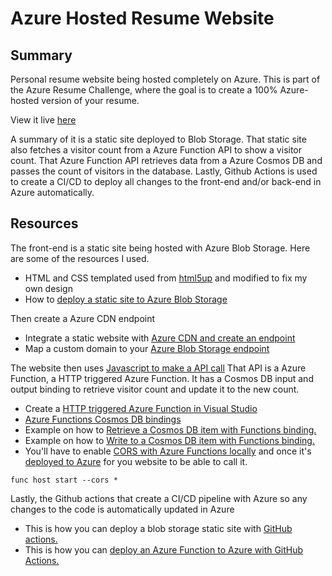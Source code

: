 # Azure Hosted Resume Website

 ## Summary
 Personal resume website being hosted completely on Azure. This is part of the Azure Resume Challenge, where the goal is to create a 100% Azure-hosted version of your resume.
 
 View it live [here](https://www.brianantunes.com)
 
 A summary of it is a static site deployed to Blob Storage. That static site also fetches a visitor count from a Azure Function API to show a visitor count.
 That Azure Function API retrieves data from a Azure Cosmos DB and passes the count of visitors in the database.
 Lastly, Github Actions is used to create a CI/CD to deploy all changes to the front-end and/or back-end in Azure automatically.

 ## Resources
 The front-end is a static site being hosted with Azure Blob Storage. Here are some of the resources I used.
 - HTML and CSS templated used from [html5up](https://html5up.net) and modified to fix my own design
 - How to [deploy a static site to Azure Blob Storage](https://docs.microsoft.com/en-us/azure/storage/blobs/storage-blob-static-website-host)

 Then create a Azure CDN endpoint
 - Integrate a static website with [Azure CDN and create an endpoint](https://docs.microsoft.com/en-us/azure/storage/blobs/static-website-content-delivery-network)
 - Map a custom domain to your [Azure Blob Storage endpoint](https://docs.microsoft.com/en-us/azure/storage/blobs/storage-custom-domain-name?tabs=azure-portal)

 The website then uses [Javascript to make a API call](https://www.digitalocean.com/community/tutorials/how-to-use-the-javascript-fetch-api-to-get-data)
 That API is a Azure Function, a HTTP triggered Azure Function. It has a Cosmos DB input and output binding to retrieve visitor count and update it to the new count.
 - Create a [HTTP triggered Azure Function in Visual Studio](https://docs.microsoft.com/en-us/azure/azure-functions/functions-develop-vs-code?tabs=csharp)
 - [Azure Functions Cosmos DB bindings](https://docs.microsoft.com/en-us/azure/azure-functions/functions-bindings-cosmosdb-v2)
 - Example on how to [Retrieve a Cosmos DB item with Functions binding.](https://docs.microsoft.com/en-us/azure/azure-functions/functions-bindings-cosmosdb-v2-input?tabs=csharp)
 - Example on how to [Write to a Cosmos DB item with Functions binding.](https://docs.microsoft.com/en-us/azure/azure-functions/functions-bindings-cosmosdb-v2-output?tabs=csharp)
 - You'll have to enable [CORS with Azure Functions locally](https://github.com/Azure/azure-functions-host/issues/1012) and once it's [deployed to Azure](https://docs.microsoft.com/en-us/azure/azure-functions/functions-how-to-use-azure-function-app-settings?tabs=portal#cors) for you website to be able to call it.
 ```
 func host start --cors *
 ```

 Lastly, the Github actions that create a CI/CD pipeline with Azure so any changes to the code is automatically updated in Azure
 - This is how you can deploy a blob storage static site with [GitHub actions.](https://docs.microsoft.com/en-us/azure/storage/blobs/storage-blobs-static-site-github-actions)
 - This is how you can [deploy an Azure Function to Azure with GitHub Actions.](https://github.com/marketplace/actions/azure-functions-action)